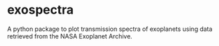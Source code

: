 # exospectra
A python package to plot transmission spectra of exoplanets using data retrieved from the NASA Exoplanet Archive.

